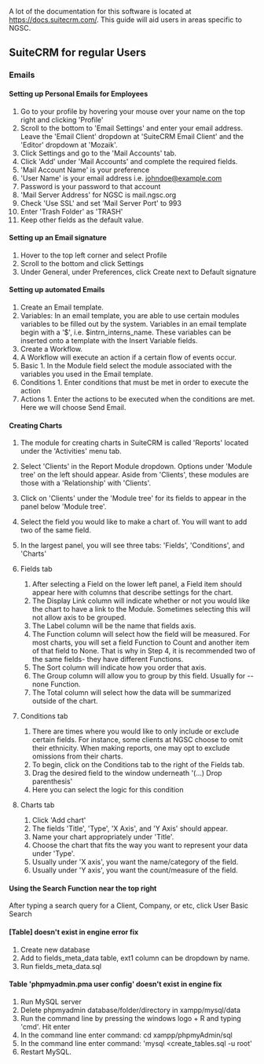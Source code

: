 A lot of the documentation for this software is located at https://docs.suitecrm.com/. This guide will aid users in areas specific to NGSC.

## SuiteCRM for regular Users

### Emails

#### Setting up Personal Emails for Employees

1. Go to your profile by hovering your mouse over your name on the top right and clicking 'Profile'
2. Scroll to the bottom to 'Email Settings' and enter your email address. Leave the 'Email Client' dropdown at 'SuiteCRM Email Client' and the 'Editor' dropdown at 'Mozaik'. 
3. Click Settings and go to the 'Mail Accounts' tab.
4. Click 'Add' under 'Mail Accounts' and complete the required fields.
  1. 'Mail Account Name' is your preference
  2. 'User Name' is your email address i.e. johndoe@example.com
  3. Password is your password to that account
  4. 'Mail Server Address' for NGSC is mail.ngsc.org
  5. Check 'Use SSL' and set 'Mail Server Port' to 993
  6. Enter 'Trash Folder' as 'TRASH'
  7. Keep other fields as the default value. 

#### Setting up an Email signature

1. Hover to the top left corner and select Profile
2. Scroll to the bottom and click Settings
3. Under General, under Preferences, click Create next to Default signature

#### Setting up automated Emails

1. Create an Email template.
  1. Variables: In an email template, you are able to use certain modules variables to be filled out by the system. Variables in an email template begin with a '$', i.e. $intrn_interns_name. These variables can be inserted onto a template with the Insert Variable fields.
2. Create a Workflow.
  1. A Workflow will execute an action if a certain flow of events occur.
  2. Basic
    1. In the Module field select the module associated with the variables you used in the Email template.
  3. Conditions
    1. Enter conditions that must be met in order to execute the action
  4. Actions
    1. Enter the actions to be executed when the conditions are met. Here we will choose Send Email.

#### Creating Charts

1. The module for creating charts in SuiteCRM is called 'Reports' located under the 'Activities' menu tab.

2. Select 'Clients' in the Report Module dropdown. Options under 'Module tree' on the left should appear. Aside from 'Clients', these modules are those with a 'Relationship' with 'Clients'. 

3. Click on 'Clients' under the 'Module tree' for its fields to appear in the panel below 'Module tree'. 

4. Select the field you would like to make a chart of. You will want to add two of the same field. 

5. In the largest panel, you will see three tabs: 'Fields', 'Conditions', and 'Charts'

6. Fields tab
	1. After selecting a Field on the lower left panel, a Field item should appear here with columns that describe settings for the chart.
	2. The Display Link column will indicate whether or not you would like the chart to have a link to the Module. Sometimes selecting this will not allow axis to be grouped.
	3. The Label column will be the name that fields axis.
	4. The Function column will select how the field will be measured. For most charts, you will set a field Function to Count and another item of that field to None. That is why in Step 4, it is recommended two of the same fields- they have different Functions.
	5. The Sort column will indicate how you order that axis.
	6. The Group column will allow you to group by this field. Usually for --none Function.
	7. The Total column will select how the data will be summarized outside of the chart.

7. Conditions tab
	1. There are times where you would like to only include or exclude certain fields. For instance, some clients at NGSC choose to omit their ethnicity. When making reports, one may opt to exclude omissions from their charts.
	2. To begin, click on the Conditions tab to the right of the Fields tab.
	3. Drag the desired field to the window underneath '(...) Drop parenthesis'
	4. Here you can select the logic for this condition
8. Charts tab
	1. Click 'Add chart'
	2. The fields 'Title', 'Type', 'X Axis', and 'Y Axis' should appear. 
	3. Name your chart appropriately under 'Title'.
	4. Choose the chart that fits the way you want to represent your data under 'Type'.
	5. Usually under 'X axis', you want the name/category of the field. 
	6. Usually under 'Y axis', you want the count/measure of the field.

#### Using the Search Function near the top right 

After typing a search query for a Client, Company, or etc, click User Basic Search

#### [Table] doesn't exist in engine error fix

1. Create new database
2. Add to fields_meta_data table, ext1 column can be dropdown by name.
3. Run fields_meta_data.sql

####  Table 'phpmyadmin.pma user config' doesn't exist in engine fix

1. Run MySQL server
2. Delete phpmyadmin database/folder/directory in xampp/mysql/data
3. Run the command line by pressing the windows logo + R and typing 'cmd'. Hit enter
4. In the command line enter command: cd xampp/phpmyAdmin/sql
5. In the command line enter command: 'mysql <create_tables.sql -u root'
6. Restart MySQL.




